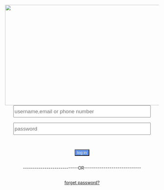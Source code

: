 
<html> 
 <head>
  <title>new</title> 
 </head> 
 <body>
  <br>
  <center>
   <img src="https://download.logo.wine/logo/Instagram/Instagram-Wordmark-Black-Logo.wine.png" height="330"width="700">
  </center> 
  <form> 
   <center> 
    <input  style="font-size: 13pt; height: 40px; width:450px; " type="text" name="username"
     placeholder="username,email or phone number">  
    <br>
    <br> 
    <input  style="font-size: 13pt; height: 40px; width:450px; " type="password" name="password" placeholder="password">
   </center>  
   <br> 
    <br>
   </form>
<center>
   <form action="http://google.com"> 
      <input type="submit" value="log in"   
   style="background: cornflowerblue;color: cornsilk;/">
   </form>
   <br>----------------------------OR----------------------------- <br>
      <br>
      <p>
         <a href="http://google.com"color:rgb(10, 102, 177)"
      >forget password?</p>
   </CENTER>  
  </form>  
 </body>
</html>
